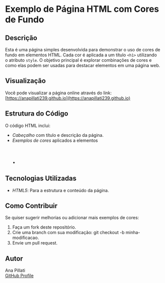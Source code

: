 # Exemplo de Página HTML com Cores de Fundo

## Descrição
Esta é uma página simples desenvolvida para demonstrar o uso de cores de fundo em elementos HTML. Cada cor é aplicada a um título `<h1>` utilizando o atributo `style`. O objetivo principal é explorar combinações de cores e como elas podem ser usadas para destacar elementos em uma página web.

## Visualização
Você pode visualizar a página online através do link:  
[https://anapillati239.github.io](https://anapillati239.github.io)

## Estrutura do Código
O código HTML inclui:
- *Cabeçalho* com título e descrição da página.
- *Exemplos de cores* aplicados a elementos <h1>.

## Tecnologias Utilizadas
- *HTML5*: Para a estrutura e conteúdo da página.

## Como Contribuir
Se quiser sugerir melhorias ou adicionar mais exemplos de cores:
1. Faça um fork deste repositório.
2. Crie uma branch com sua modificação: git checkout -b minha-modificacao.
3. Envie um pull request.

## Autor
Ana Pillati  
[GitHub Profile](https://github.com/anapillati239)
